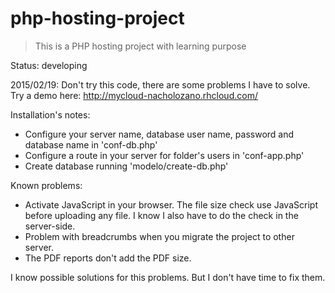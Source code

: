 # php-hosting-project

> This is a PHP hosting project with learning purpose

Status: developing

2015/02/19: Don't try this code, there are some problems I have to solve. 
Try a demo here: http://mycloud-nacholozano.rhcloud.com/

Installation's notes:

- Configure your server name, database user name, password and database name in 'conf-db.php'
- Configure a route in your server for folder's users in 'conf-app.php'
- Create database running 'modelo/create-db.php'

Known problems:

- Activate JavaScript in your browser. The file size check use JavaScript before uploading any file. I know I also have to do the check in the server-side.
- Problem with breadcrumbs when you migrate the project to other server.
- The PDF reports don't add the PDF size.

I know possible solutions for this problems. But I don't have time to fix them. 

